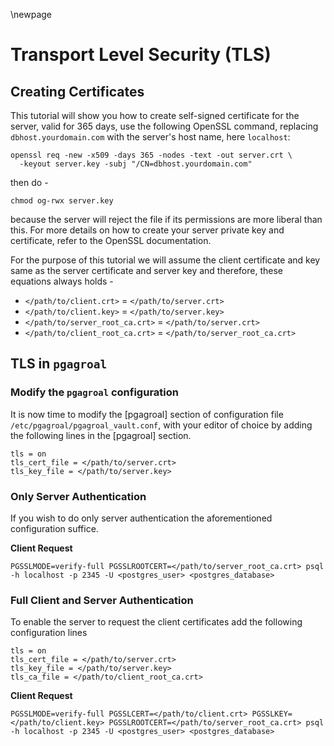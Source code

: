 \newpage

# Transport Level Security (TLS)

## Creating Certificates

This tutorial will show you how to create self-signed certificate for the server, valid for 365 days, use the following OpenSSL command, replacing `dbhost.yourdomain.com` with the server's host name, here `localhost`:

```
openssl req -new -x509 -days 365 -nodes -text -out server.crt \
  -keyout server.key -subj "/CN=dbhost.yourdomain.com"
```

then do -

```
chmod og-rwx server.key
```

because the server will reject the file if its permissions are more liberal than this. For more details on how to create your server private key and certificate, refer to the OpenSSL documentation.

For the purpose of this tutorial we will assume the client certificate and key same as the server certificate and server key and therefore, these equations always holds -

* `</path/to/client.crt>` = `</path/to/server.crt>`
* `</path/to/client.key>` = `</path/to/server.key>`
* `</path/to/server_root_ca.crt>` = `</path/to/server.crt>`
* `</path/to/client_root_ca.crt>` = `</path/to/server_root_ca.crt>`

## TLS in `pgagroal`

### Modify the `pgagroal` configuration

It is now time to modify the [pgagroal] section of configuration file `/etc/pgagroal/pgagroal_vault.conf`, with your editor of choice by adding the following lines in the [pgagroal] section.

```
tls = on
tls_cert_file = </path/to/server.crt>
tls_key_file = </path/to/server.key>
```

### Only Server Authentication

If you wish to do only server authentication the aforementioned configuration suffice.

**Client Request**

```
PGSSLMODE=verify-full PGSSLROOTCERT=</path/to/server_root_ca.crt> psql -h localhost -p 2345 -U <postgres_user> <postgres_database>
```

### Full Client and Server Authentication

To enable the server to request the client certificates add the following configuration lines

```
tls = on
tls_cert_file = </path/to/server.crt>
tls_key_file = </path/to/server.key>
tls_ca_file = </path/to/client_root_ca.crt>
```

**Client Request**

```
PGSSLMODE=verify-full PGSSLCERT=</path/to/client.crt> PGSSLKEY=</path/to/client.key> PGSSLROOTCERT=</path/to/server_root_ca.crt> psql -h localhost -p 2345 -U <postgres_user> <postgres_database>
```
